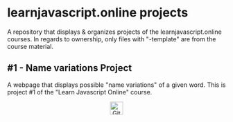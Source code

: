 # learnjavascript.online projects
A repository that displays & organizes projects of the learnjavascript.online courses. In regards to ownership, only files with "-template" are from the course material.

## #1 - Name variations Project
<p style='text-align: justify;'>A webpage that displays possible "name variations" of a given word. This is project #1 of the "Learn Javascript Online" course.</p>

<p align="center"> 
<a href="https://victor-schumann.github.io/learnjavascript.online-projects/name-variations" target="blank"><img align="center" src="https://img.shields.io/badge/-live_preview-808080?style=for-the-badge&logo=&logoColor=white" alt="Git project link" height="30" width="auto"/></a>
</p>
